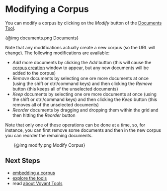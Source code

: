 # Modifying a Corpus

You can modify a corpus by clicking on the _Modify_ button of the [Documents Tool](#!/guide/documents).

<div style="max-width: 600px; margin-left: auto; margin-right: auto;">{@img documents.png Documents}</div>

Note that any modifications actually create a new corpus (so the URL will change). The following modifications are available:

- *Add* more documents by clicking the _Add_ button (this will cause the [corpus creation](#!/guide/corpuscreator) window to appear, but any new documents will be added to the corpus)
- *Remove* documents by selecting one ore more documents at once (using the shift or ctrl/command keys) and then clicking the _Remove_ button (this keeps all of the unselected documents)
- *Keep* documents by selecting one ore more documents at once (using the shift or ctrl/command keys) and then clicking the _Keep_ button (this removes all of the unselected documents)
- *Reorder* documents by dragging and dropping them within the grid and then hitting the _Reorder_ button

Note that only one of these operations can be done at a time, so, for instance, you can first remove some documents and then in the new corpus you can reorder the remaining documents.

<div style="max-width: 450px; margin-left: auto; margin-right: auto;">{@img modify.png Modify Corpus}</div>


## Next Steps

* [embedding a corpus](#!/guide/embedding)
* [explore the tools](#!/guide/tools)
* read [about Voyant Tools](#!/guide/about)